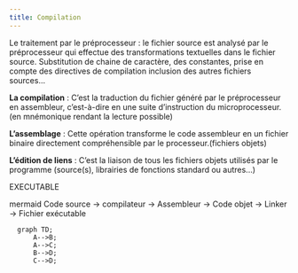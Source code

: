 ```yaml
---
title: Compilation
---
```


Le traitement par le préprocesseur : le fichier source est analysé par le préprocesseur qui effectue des
transformations textuelles dans le fichier source. Substitution de chaine de caractère, des constantes, prise en compte des directives de compilation inclusion des autres fichiers sources...

**La compilation** : C’est la traduction du fichier généré par le préprocesseur en assembleur, c’est-à-dire en une suite d’instruction du microprocesseur. (en mnémonique rendant la lecture possible)

**L’assemblage** : Cette opération transforme le code assembleur en un fichier binaire directement compréhensible par le processeur.(fichiers objets)

**L’édition de liens** : C’est la liaison de tous les fichiers objets utilisés par le programme (source(s), librairies de fonctions standard ou autres...) 

EXECUTABLE

mermaid
Code source -> compilateur -> Assembleur -> Code objet -> Linker -> Fichier exécutable

```mermaid
  graph TD;
      A-->B;
      A-->C;
      B-->D;
      C-->D;
```

<script type="module">
  import mermaid from 'https://cdn.jsdelivr.net/npm/mermaid@11/dist/mermaid.esm.min.mjs';
  mermaid.initialize({ startOnLoad: true });
</script>
